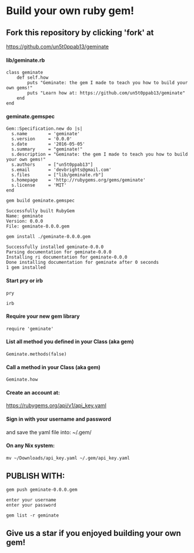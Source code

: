 # Build your own ruby gem!

## Fork this repository by clicking 'fork' at 

https://github.com/un5t0ppab13/geminate

#### lib/geminate.rb

    class geminate
    	def self.how
    		puts "Geminate: the gem I made to teach you how to build your own gems!"
    		puts "Learn how at: https://github.com/un5t0ppab13/geminate"
    	end
    end

#### geminate.gemspec

    Gem::Specification.new do |s|
      s.name        = 'geminate'
      s.version     = '0.0.0'
      s.date        = '2016-05-05'
      s.summary     = "geminate!"
      s.description = "Geminate: the gem I made to teach you how to build your own gems!"
      s.authors     = ["un5t0ppab13"]
      s.email       = 'devbrights@gmail.com'
      s.files       = ["lib/geminate.rb"]
      s.homepage    = 'http://rubygems.org/gems/geminate'
      s.license     = 'MIT'
    end

`gem build geminate.gemspec`
  
    Successfully built RubyGem
    Name: geminate
    Version: 0.0.0
    File: geminate-0.0.0.gem

`gem install ./geminate-0.0.0.gem`

  	Successfully installed geminate-0.0.0
  	Parsing documentation for geminate-0.0.0
  	Installing ri documentation for geminate-0.0.0
  	Done installing documentation for geminate after 0 seconds
  	1 gem installed

#### Start pry or irb

`pry`

`irb`
  
#### Require your new gem library

  `require 'geminate'`

#### List all method you defined in your Class (aka gem)

  `Geminate.methods(false)`

#### Call a method in your Class (aka gem)

  `Geminate.how`

#### Create an account at:

https://rubygems.org/api/v1/api_key.yaml

#### Sign in with your username and password
and save the yaml file into: ~/.gem/

#### On any Nix system:

`mv ~/Downloads/api_key.yaml ~/.gem/api_key.yaml`

## PUBLISH WITH:

`gem push geminate-0.0.0.gem`

  	enter your username
  	enter your password

`gem list -r geminate`

## Give us a star if you enjoyed building your own gem!
